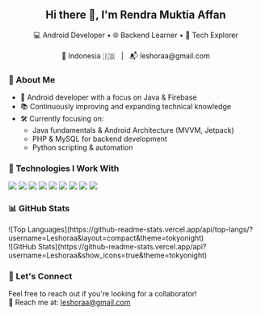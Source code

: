 <h2 align="center">Hi there 👋, I'm Rendra Muktia Affan</h2>
<p align="center">
  💻 Android Developer • 🌐 Backend Learner • 🚀 Tech Explorer  
  <br><br>
  📍 Indonesia 🇮🇩 &nbsp; | &nbsp; 📬 leshoraa@gmail.com
</p>

### 💼 About Me
- 📱 Android developer with a focus on Java & Firebase
- 📚 Continuously improving and expanding technical knowledge
- 🛠 Currently focusing on:
  - Java fundamentals & Android Architecture (MVVM, Jetpack)
  - PHP & MySQL for backend development
  - Python scripting & automation

### 🧰 Technologies I Work With
<p>
  <img src="https://img.shields.io/badge/Java-007396?style=flat-square&logo=java&logoColor=white"/>
  <img src="https://img.shields.io/badge/Android-3DDC84?style=flat-square&logo=android&logoColor=white"/>
  <img src="https://img.shields.io/badge/Firebase-FFCA28?style=flat-square&logo=firebase&logoColor=black"/>
  <img src="https://img.shields.io/badge/Python-3776AB?style=flat-square&logo=python&logoColor=white"/>
  <img src="https://img.shields.io/badge/PHP-777BB4?style=flat-square&logo=php&logoColor=white"/>
  <img src="https://img.shields.io/badge/MySQL-4479A1?style=flat-square&logo=mysql&logoColor=white"/>
  <img src="https://img.shields.io/badge/Flutter-02569B?style=flat-square&logo=flutter&logoColor=white"/>
  <img src="https://img.shields.io/badge/XML-00599C?style=flat-square&logo=xml&logoColor=white"/>
  <img src="https://img.shields.io/badge/C++-00599C?style=flat-square&logo=cplusplus&logoColor=white"/>
</p>

### 📊 GitHub Stats
<p>
  ![Top Languages](https://github-readme-stats.vercel.app/api/top-langs/?username=Leshoraa&layout=compact&theme=tokyonight)
  <br>
  ![GitHub Stats](https://github-readme-stats.vercel.app/api?username=Leshoraa&show_icons=true&theme=tokyonight)
</p>

### 🤝 Let's Connect
Feel free to reach out if you're looking for a collaborator!<br>
📩 Reach me at: [leshoraa@gmail.com](mailto:leshoraa@gmail.com)
